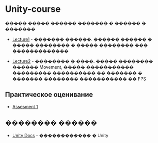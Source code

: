 # Unity-course

����� ����� ������ ������� � ������ � �������

* [Lecture1](./Lecture1/) - ������� ������. ������ ������ � ����� �������� � ����� �������� ��� �������������

* [Lecture2](./Lecture2/) - �������� � ����. ����� �������� ������ Movement, ����� ����������� ��������� ���������� �� ������� � ������� �������� ����������� �� FPS 

## Практическое оценивание

* [Assesment 1](./Practical_Assessment/Assesment1.md)

## �������� ������
* [Unity Docs](https://docs.unity3d.com) - ������������ � Unity